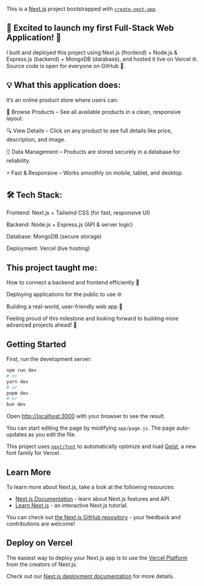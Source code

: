 This is a [Next.js](https://nextjs.org) project bootstrapped with [`create-next-app`](https://github.com/vercel/next.js/tree/canary/packages/create-next-app).


## 🚀 Excited to launch my first Full-Stack Web Application! 🎉
I built and deployed this project using Next.js (frontend) + Node.js & Express.js (backend) + MongoDB (database), and hosted it live on Vercel 🌐.
Source code is open for everyone on GitHub 📂.

## 💡 What this application does:
It’s an online product store where users can:

🛒 Browse Products – See all available products in a clean, responsive layout.

🔍 View Details – Click on any product to see full details like price, description, and image.

🗄 Data Management – Products are stored securely in a database for reliability.

⚡ Fast & Responsive – Works smoothly on mobile, tablet, and desktop.

## 🛠 Tech Stack:

Frontend: Next.js + Tailwind CSS (for fast, responsive UI)

Backend: Node.js + Express.js (API & server logic)

Database: MongoDB (secure storage)

Deployment: Vercel (live hosting)

## This project taught me:

How to connect a backend and frontend efficiently 🔗

Deploying applications for the public to use 🌐

Building a real-world, user-friendly web app 🚀

Feeling proud of this milestone and looking forward to building more advanced projects ahead! 🙌

## Getting Started

First, run the development server:

```bash
npm run dev
# or
yarn dev
# or
pnpm dev
# or
bun dev
```

Open [http://localhost:3000](http://localhost:3000) with your browser to see the result.

You can start editing the page by modifying `app/page.js`. The page auto-updates as you edit the file.

This project uses [`next/font`](https://nextjs.org/docs/app/building-your-application/optimizing/fonts) to automatically optimize and load [Geist](https://vercel.com/font), a new font family for Vercel.

## Learn More

To learn more about Next.js, take a look at the following resources:

- [Next.js Documentation](https://nextjs.org/docs) - learn about Next.js features and API.
- [Learn Next.js](https://nextjs.org/learn) - an interactive Next.js tutorial.

You can check out [the Next.js GitHub repository](https://github.com/vercel/next.js) - your feedback and contributions are welcome!

## Deploy on Vercel


The easiest way to deploy your Next.js app is to use the [Vercel Platform](https://vercel.com/new?utm_medium=default-template&filter=next.js&utm_source=create-next-app&utm_campaign=create-next-app-readme) from the creators of Next.js.

Check out our [Next.js deployment documentation](https://nextjs.org/docs/app/building-your-application/deploying) for more details.

